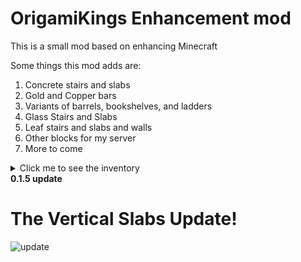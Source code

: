 # OrigamiKings Enhancement mod
This is a small mod based on enhancing Minecraft

Some things this mod adds are:
1. Concrete stairs and slabs
2. Gold and Copper bars
3. Variants of barrels, bookshelves, and ladders
4. Glass Stairs and Slabs
5. Leaf stairs and slabs and walls
6. Other blocks for my server
7. More to come


<details><summary>Click me to see the inventory</summary>
<p>

# Some in-game pictures
![inventory_1](https://user-images.githubusercontent.com/115757805/212568621-a4716b83-c793-494e-9381-ee2a4cf24321.png)
![inventory_2](https://user-images.githubusercontent.com/115757805/212568626-db96d748-dc6a-4a2b-9624-2d6e5ab86894.png)
![inventory_3](https://user-images.githubusercontent.com/115757805/212568637-bc665892-64e5-4d25-a83f-dc653e531716.png)
![inventory_4](https://user-images.githubusercontent.com/115757805/212568644-41d954e8-0abe-4397-a261-f0e150758842.png)
![inventory_5](https://user-images.githubusercontent.com/115757805/212568652-4fa9dcb4-17cd-4de7-8572-5a38716659eb.png)

</p>
</details

**0.1.5 update**

# The Vertical Slabs Update!
![update](https://user-images.githubusercontent.com/115757805/213569734-29a6c2df-4e5f-48b1-9447-3f6d78634ebf.png)

